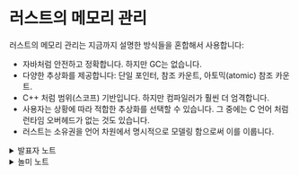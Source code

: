 # 러스트의 메모리 관리

러스트의 메모리 관리는 지금까지 설명한 방식들을 혼합해서 사용합니다:

* 자바처럼 안전하고 정확합니다. 하지만 GC는 없습니다.
* 다양한 추상화를 제공합니다: 단일 포인터, 참조 카운트, 아토믹(atomic) 참조 카운트.
* C++ 처럼 범위(스코프) 기반입니다. 하지만 컴파일러가 훨씬 더 엄격합니다.
* 사용자는 상황에 따라 적합한 추상화를 선택할 수 있습니다. 그 중에는 C 언어 처럼 런타임 오버헤드가 없는 것도 있습니다.
* 러스트는 소유권을 언어 차원에서 명시적으로 모델링 함으로써 이를 이룹니다.

<details>

<summary>발표자 노트</summary>

이 시점에서 그게 어떻게 가능하냐는 질문이 있으면, 러스트에서 이 작업은 일반적으로 Box, Vec, Rc 또는 Arc와 같은 RAII 타입에 의해 처리된다고 답변할 수 있습니다. 이들은 다양한 방법을 통해 소유권과 메모리 할당에 대한 구체적인 내용을을 캡슐화하여, C 언어였다면 발생할 수 있었을 다양한 에러를 막습니다.

소멸자에 대한 질문도 있을 수 있습니다. Drop 트레이트가 답입니다.

</details>

<details>

<summary>놀미 노트</summary>

* 소유권을 중심으로 동작합니다. 소유권이 사라지면 Drop이 호출됩니다.
* Box, Vec, Rc, Arc 모두 Drop할 때 힙 메모리를 해제합니다.

</details>
